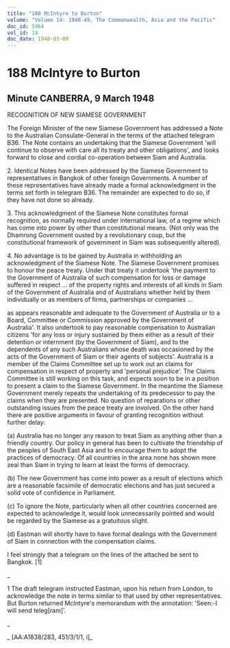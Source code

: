 ```yaml
---
title: "188 McIntyre to Burton"
volume: "Volume 14: 1948-49, The Commonwealth, Asia and the Pacific"
doc_id: 5964
vol_id: 14
doc_date: 1948-03-09
---
```


# 188 McIntyre to Burton

## Minute CANBERRA, 9 March 1948

RECOGNITION OF NEW SIAMESE GOVERNMENT

The Foreign Minister of the new Siamese Government has addressed a Note to the Australian Consulate-General in the terms of the attached telegram B36. The Note contains an undertaking that the Siamese Government 'will continue to observe with care all its treaty and other obligations', and looks forward to close and cordial co-operation between Siam and Australia.

2\. Identical Notes have been addressed by the Siamese Government to representatives in Bangkok of other foreign Governments. A number of these representatives have already made a formal acknowledgment in the terms set forth in telegram B36. The remainder are expected to do so, if they have not done so already.

3\. This acknowledgment of the Siamese Note constitutes formal recognition, as normally required under international law, of a regime which has come into power by other than constitutional means. (Not only was the Dhamrong Government ousted by a revolutionary coup, but the constitutional framework of government in Siam was subsequently altered).

4\. No advantage is to be gained by Australia in withholding an acknowledgment of the Siamese Note. The Siamese Government promises to honour the peace treaty. Under that treaty it undertook 'the payment to the Government of Australia of such compensation for loss or damage suffered in respect ... of the property rights and interests of all kinds in Siam of the Government of Australia and of Australians whether held by them individually or as members of firms, partnerships or companies ...

as appears reasonable and adequate to the Government of Australia or to a Board, Committee or Commission approved by the Government of Australia'. It also undertook to pay reasonable compensation to Australian citizens 'for any loss or injury sustained by them either as a result of their detention or internment (by the Government of Siam), and to the dependents of any such Australians whose death was occasioned by the acts of the Government of Siam or their agents of subjects'. Australia is a member of the Claims Committee set up to work out an claims for compensation in respect of property and 'personal prejudice'. The Claims Committee is still working on this task, and expects soon to be in a position to present a claim to the Siamese Government. In the meantime the Siamese Government merely repeats the undertaking of its predecessor to pay the claims when they are presented. No question of reparations or other outstanding issues from the peace treaty are involved. On the other hand there are positive arguments in favour of granting recognition without further delay:

(a) Australia has no longer any reason to treat Siam as anything other than a friendly country. Our policy in general has been to cultivate the friendship of the peoples of South East Asia and to encourage them to adopt the practices of democracy. Of all countries in the area none has shown more zeal than Siam in trying to learn at least the forms of democracy.

(b) The new Government has come into power as a result of elections which are a reasonable facsimile of democratic elections and has just secured a solid vote of confidence in Parliament.

(c) To ignore the Note, particularly when all other countries concerned are expected to acknowledge it, would look unnecessarily pointed and would be regarded by the Siamese as a gratuitous slight.

(d) Eastman will shortly have to have formal dealings with the Government of Siam in connection with the compensation claims.

I feel strongly that a telegram on the lines of the attached be sent to Bangkok. [1]

_

1 The draft telegram instructed Eastman, upon his return from London, to acknowledge the note in terms similar to that used by other representatives. But Burton returned McIntyre's memorandum with the annotation: 'Seen:-I will send teleg[ram]'.

_

_ [AA:A1838/283, 451/3/1/1, i]_
